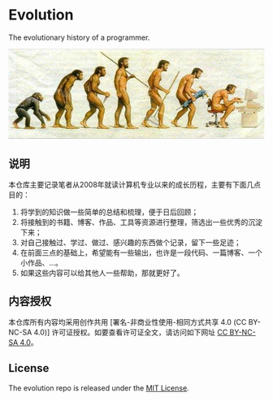 # Evolution
The evolutionary history of a programmer.

![](https://github.com/TanChao90/evolution/raw/master/assets/images/evolution.jpg)

## 说明
本仓库主要记录笔者从2008年就读计算机专业以来的成长历程，主要有下面几点目的：
1. 将学到的知识做一些简单的总结和梳理，便于日后回顾；
2. 将接触到的书籍、博客、作品、工具等资源进行整理，筛选出一些优秀的沉淀下来；
3. 对自己接触过、学过、做过、感兴趣的东西做个记录，留下一些足迹；
4. 在前面三点的基础上，希望能有一些输出，也许是一段代码、一篇博客、一个小作品、...。
5. 如果这些内容可以给其他人一些帮助，那就更好了。

## 内容授权
本仓库所有内容均采用创作共用 [署名-非商业性使用-相同方式共享 4.0 (CC BY-NC-SA 4.0)] 许可证授权。如要查看许可证全文，请访问如下网址 [CC BY-NC-SA 4.0](https://creativecommons.org/licenses/by-nc-sa/4.0/deed.zh)。

## License
The evolution repo is released under the [MIT License](https://opensource.org/licenses/MIT).
